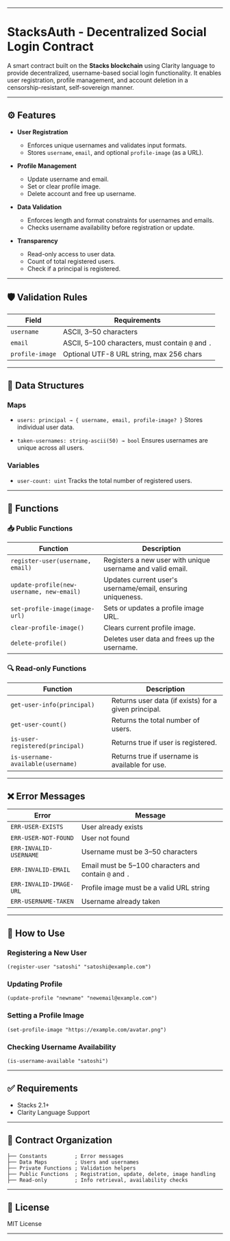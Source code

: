 
---

# StacksAuth -  Decentralized Social Login Contract

A smart contract built on the **Stacks blockchain** using Clarity language to provide decentralized, username-based social login functionality. It enables user registration, profile management, and account deletion in a censorship-resistant, self-sovereign manner.

---

## ⚙️ Features

* **User Registration**

  * Enforces unique usernames and validates input formats.
  * Stores `username`, `email`, and optional `profile-image` (as a URL).

* **Profile Management**

  * Update username and email.
  * Set or clear profile image.
  * Delete account and free up username.

* **Data Validation**

  * Enforces length and format constraints for usernames and emails.
  * Checks username availability before registration or update.

* **Transparency**

  * Read-only access to user data.
  * Count of total registered users.
  * Check if a principal is registered.

---

## 🛡️ Validation Rules

| Field           | Requirements                                      |
| --------------- | ------------------------------------------------- |
| `username`      | ASCII, 3–50 characters                            |
| `email`         | ASCII, 5–100 characters, must contain `@` and `.` |
| `profile-image` | Optional UTF-8 URL string, max 256 chars          |

---

## 🧠 Data Structures

### Maps

* `users: principal → { username, email, profile-image? }`
  Stores individual user data.

* `taken-usernames: string-ascii(50) → bool`
  Ensures usernames are unique across all users.

### Variables

* `user-count: uint`
  Tracks the total number of registered users.

---

## 🧩 Functions

### 📥 Public Functions

| Function                                  | Description                                                 |
| ----------------------------------------- | ----------------------------------------------------------- |
| `register-user(username, email)`          | Registers a new user with unique username and valid email.  |
| `update-profile(new-username, new-email)` | Updates current user's username/email, ensuring uniqueness. |
| `set-profile-image(image-url)`            | Sets or updates a profile image URL.                        |
| `clear-profile-image()`                   | Clears current profile image.                               |
| `delete-profile()`                        | Deletes user data and frees up the username.                |

### 🔍 Read-only Functions

| Function                          | Description                                          |
| --------------------------------- | ---------------------------------------------------- |
| `get-user-info(principal)`        | Returns user data (if exists) for a given principal. |
| `get-user-count()`                | Returns the total number of users.                   |
| `is-user-registered(principal)`   | Returns true if user is registered.                  |
| `is-username-available(username)` | Returns true if username is available for use.       |

---

## ❌ Error Messages

| Error                   | Message                                                |
| ----------------------- | ------------------------------------------------------ |
| `ERR-USER-EXISTS`       | User already exists                                    |
| `ERR-USER-NOT-FOUND`    | User not found                                         |
| `ERR-INVALID-USERNAME`  | Username must be 3–50 characters                       |
| `ERR-INVALID-EMAIL`     | Email must be 5–100 characters and contain `@` and `.` |
| `ERR-INVALID-IMAGE-URL` | Profile image must be a valid URL string               |
| `ERR-USERNAME-TAKEN`    | Username already taken                                 |

---

## 🚀 How to Use

### Registering a New User

```clarity
(register-user "satoshi" "satoshi@example.com")
```

### Updating Profile

```clarity
(update-profile "newname" "newemail@example.com")
```

### Setting a Profile Image

```clarity
(set-profile-image "https://example.com/avatar.png")
```

### Checking Username Availability

```clarity
(is-username-available "satoshi")
```

---

## ✅ Requirements

* Stacks 2.1+
* Clarity Language Support

---

## 📂 Contract Organization

```plaintext
├── Constants         ; Error messages
├── Data Maps         ; Users and usernames
├── Private Functions ; Validation helpers
├── Public Functions  ; Registration, update, delete, image handling
├── Read-only         ; Info retrieval, availability checks
```

---

## 📜 License

MIT License

---
